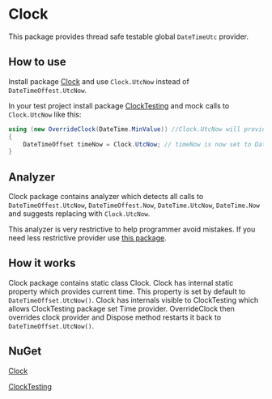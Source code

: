 # Clock

This package provides thread safe testable global `DateTimeUtc` provider.

## How to use

Install package [Clock](https://www.nuget.org/packages/Clock) and use ``Clock.UtcNow`` instead of ``DateTimeOffest.UtcNow``.

In your test project install package [ClockTesting](https://www.nuget.org/packages/ClockTesting) and mock calls to `Clock.UtcNow` like this:

```csharp
using (new OverrideClock(DateTime.MinValue)) //Clock.UtcNow will provide DateTime.MinValue in this using
{
    DateTimeOffset timeNow = Clock.UtcNow; // timeNow is now set to DateTime.MinValue
}
```

## Analyzer

Clock package contains analyzer which detects all calls to ``DateTimeOffest.UtcNow``, ``DateTimeOffest.Now``, ``DateTime.UtcNow``, ``DateTime.Now`` and suggests replacing with ``Clock.UtcNow``.

This analyzer is very restrictive to help programmer avoid mistakes. If you need less restrictive provider use [this package](https://github.com/dennisroche/DateTimeProvider).

## How it works

Clock package contains static class Clock. Clock has internal static property which provides current time. This property is set by default to ``DateTimeOffset.UtcNow()``. Clock has internals visible to ClockTesting which allows ClockTesting package set Time provider. OverrideClock then overrides clock provider and Dispose method restarts it back to ``DateTimeOffset.UtcNow()``.

## NuGet

[Clock](https://www.nuget.org/packages/Clock)

[ClockTesting](https://www.nuget.org/packages/ClockTesting)
